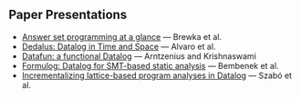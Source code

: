 ## Paper Presentations

- [Answer set programming at a glance](https://dl.acm.org/doi/10.1145/2043174.2043195) — Brewka et al.
- [Dedalus: Datalog in Time and Space](https://link.springer.com/chapter/10.1007/978-3-642-24206-9_16) — Alvaro et al.
- [Datafun: a functional Datalog](https://dl.acm.org/doi/10.1145/2951913.2951948) — Arntzenius and Krishnaswami
- [Formulog: Datalog for SMT-based static analysis](https://dl.acm.org/doi/10.1145/3428209) — Bembenek et al.
- [Incrementalizing lattice-based program analyses in Datalog](https://dl.acm.org/doi/10.1145/3276509) — Szabó et al.
